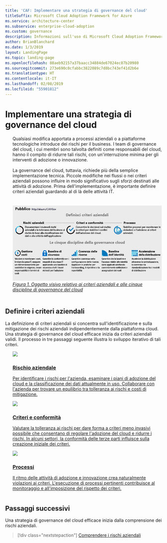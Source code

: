 ```yaml
---
title: 'CAF: Implementare una strategia di governance del cloud'
titleSuffix: Microsoft Cloud Adoption Framework for Azure
ms.service: architecture-center
ms.subservice: enterprise-cloud-adoption
ms.custom: governance
description: Informazioni sull'uso di Microsoft Cloud Adoption Framework (CAF) per Azure per implementare una strategia di governance del cloud.
author: BrianBlanchard
ms.date: 1/3/2019
layout: LandingPage
ms.topic: landing-page
ms.openlocfilehash: 88aeb92157a37baacc34884de67024ec87b20980
ms.sourcegitcommit: 273e690c0cfabbc3822089c7d8bc743ef41d2b6e
ms.translationtype: HT
ms.contentlocale: it-IT
ms.lasthandoff: 02/08/2019
ms.locfileid: "55901812"
---
```

# <a name="implement-a-cloud-governance-strategy"></a>Implementare una strategia di governance del cloud

<!-- markdownlint-disable MD033 -->

<ul class="panelContent cardsI">
<li style="display: flex; flex-direction: column;">
    <div class="cardSize">
        <div class="cardPadding" style="padding-bottom:10px;">
            <div class="card" style="padding-bottom:10px;">
                <div class="cardText" style="padding-left:0px;">
Qualsiasi modifica apportata a processi aziendali o a piattaforme tecnologiche introduce dei rischi per il business. I team di governance del cloud, i cui membri sono talvolta definiti come responsabili del cloud, hanno il compito di ridurre tali rischi, con un'interruzione minima per gli interventi di adozione o innovazione.<br/><br/>La governance del cloud, tuttavia, richiede più della semplice implementazione tecnica. Piccole modifiche nei flussi o nei criteri aziendali possono influire in modo significativo sugli sforzi destinati alle attività di adozione. Prima dell'implementazione, è importante definire criteri aziendali guardando al di là delle attività IT.<br/><br/>
                </div>
            </div>
        </div>
    </div>
</li>
<li style="display: flex; flex-direction: column;">
    <a href="../_images/operational-transformation-govern-highres.png" style="display: flex; flex-direction: column; flex: 1 0 auto;">
        <div class="cardSize">
            <div class="cardPadding" style="padding-bottom:10px;">
                <div class="card" style="padding-bottom:10px;">
                    <div class="cardText" style="padding-left:0px;">
<img src="../_images/operational-transformation-govern-highres.png" alt="Diagram of the CAF governance model: Corporate policy and governance disciplines">
<br>
<i>Figura 1. Oggetto visivo relativo ai criteri aziendali e alle cinque discipline di governance del cloud</i>
                    </div>
                </div>
            </div>
        </div>
    </a>
</li>
</ul>

<!-- markdownlint-enable MD033 -->

## <a name="define-corporate-policy"></a>Definire i criteri aziendali

La definizione di criteri aziendali si concentra sull'identificazione e sulla mitigazione dei rischi aziendali indipendentemente dalla piattaforma cloud. Una strategia di governance del cloud efficace inizia da criteri aziendali validi. Il processo in tre passaggi seguente illustra lo sviluppo iterativo di tali criteri.

<!-- markdownlint-disable MD033 -->

<ul  class="panelContent cardsF">
<li style="display: flex; flex-direction: column;">
    <a href="./policy-compliance/understanding-business-risk.md" style="display: flex; flex-direction: column; flex: 1 0 auto;">
        <div class="cardSize" style="flex: 1 0 auto; display: flex;">
            <div class="cardPadding" style="display: flex;">
                <div class="card">
                    <div class="cardImageOuter">
                        <div class="cardImage">
                            <img src="../_images/governance/business-risk.png" class="x-hidden-focus"/>
                        </div>
                    </div>
                    <div class="cardText">
                        <h3>Rischio aziendale</h3>
                        <p>Per identificare i rischi per l'azienda, esaminare i piani di adozione del cloud e la classificazione dei dati attualmente in uso. Collaborare con l'azienda per trovare un equilibrio tra tolleranza ai rischi e costi di mitigazione.</p>
                    </div>
                </div>
            </div>
        </div>
    </a>
</li>
<li style="display: flex; flex-direction: column;">
    <a href="./policy-compliance/define-policy.md" style="display: flex; flex-direction: column; flex: 1 0 auto;">
        <div class="cardSize" style="flex: 1 0 auto; display: flex;">
            <div class="cardPadding" style="display: flex;">
                <div class="card">
                    <div class="cardImageOuter">
                        <div class="cardImage">
                            <img src="../_images/governance/corporate-policy.png" class="x-hidden-focus"/>
                        </div>
                    </div>
                    <div class="cardText">
                        <h3>Criteri e conformità</h3>
                        <p>Valutare la tolleranza ai rischi per dare forma a criteri meno invasivi possibile che consentano di regolare l'adozione del cloud e ridurre i rischi. In alcuni settori, la conformità delle terze parti influisce sulla creazione iniziale dei criteri.</p>
                    </div>
                </div>
            </div>
        </div>
    </a>
</li>
<li style="display: flex; flex-direction: column;">
    <a href="./policy-compliance/processes.md" style="display: flex; flex-direction: column; flex: 1 0 auto;">
        <div class="cardSize" style="flex: 1 0 auto; display: flex;">
            <div class="cardPadding" style="display: flex;">
                <div class="card">
                    <div class="cardImageOuter">
                        <div class="cardImage">
                            <img src="../_images/governance/enforcement.png" class="x-hidden-focus"/>
                        </div>
                    </div>
                    <div class="cardText">
                        <h3>Processi</h3>
                        <p>Il ritmo delle attività di adozione e innovazione crea naturalmente violazioni ai criteri. L'esecuzione di processi pertinenti contribuisce al monitoraggio e all'imposizione del rispetto dei criteri.</p>
                    </div>
                </div>
            </div>
        </div>
    </a>
</li>
</ul>

<!-- markdownlint-enable MD033 -->

## <a name="next-steps"></a>Passaggi successivi

Una strategia di governance del cloud efficace inizia dalla comprensione dei rischi aziendali.

> [!div class="nextstepaction"]
> [Comprendere i rischi aziendali](./policy-compliance/understanding-business-risk.md)
